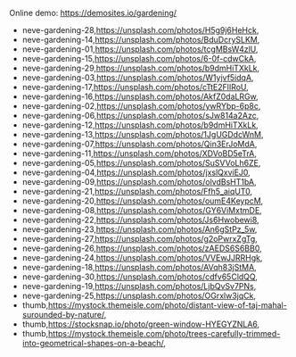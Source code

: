 Online demo: https://demosites.io/gardening/



- neve-gardening-28,https://unsplash.com/photos/H5g9j6HeHck,
- neve-gardening-14,https://unsplash.com/photos/BduDcrySLKM,
- neve-gardening-01,https://unsplash.com/photos/tcgMBsW4zlU,
- neve-gardening-15,https://unsplash.com/photos/6-0f-cdwCkA,
- neve-gardening-29,https://unsplash.com/photos/b9dmHiTXkLk,
- neve-gardening-03,https://unsplash.com/photos/W1yjvf5idqA,
- neve-gardening-17,https://unsplash.com/photos/cTtE2FlIRoU,
- neve-gardening-16,https://unsplash.com/photos/AkfZ0daLRGw,
- neve-gardening-02,https://unsplash.com/photos/ywRYbp-6p8c,
- neve-gardening-06,https://unsplash.com/photos/sJw814a2Azc,
- neve-gardening-12,https://unsplash.com/photos/b9dmHiTXkLk,
- neve-gardening-13,https://unsplash.com/photos/1JgUGDdcWnM,
- neve-gardening-07,https://unsplash.com/photos/Qin3ErJoMdA,
- neve-gardening-11,https://unsplash.com/photos/XDVoBD5eTrA,
- neve-gardening-05,https://unsplash.com/photos/SuSVVoLh6ZE,
- neve-gardening-04,https://unsplash.com/photos/jxslQxviEJ0,
- neve-gardening-09,https://unsplash.com/photos/olvdBsHT1bA,
- neve-gardening-21,https://unsplash.com/photos/Ffh5_aiqUT0,
- neve-gardening-20,https://unsplash.com/photos/oumE4KeypcM,
- neve-gardening-08,https://unsplash.com/photos/GY6ViMxtmDE,
- neve-gardening-22,https://unsplash.com/photos/Js6Hwobewi8,
- neve-gardening-23,https://unsplash.com/photos/An6gStPz_5w,
- neve-gardening-27,https://unsplash.com/photos/g2oPwrxZgTg,
- neve-gardening-26,https://unsplash.com/photos/zAEDS6S6BB0,
- neve-gardening-24,https://unsplash.com/photos/VVEwJJRRHgk,
- neve-gardening-18,https://unsplash.com/photos/AVqh83jStMA,
- neve-gardening-30,https://unsplash.com/photos/cdfv65CldQQ,
- neve-gardening-19,https://unsplash.com/photos/LjbQvSv7PNs,
- neve-gardening-25,https://unsplash.com/photos/OGrxlw3jqCk,
- thumb,https://mystock.themeisle.com/photo/distant-view-of-taj-mahal-surounded-by-nature/,
- thumb,https://stocksnap.io/photo/green-window-HYEGYZNLA6,
- thumb,https://mystock.themeisle.com/photo/trees-carefully-trimmed-into-geometrical-shapes-on-a-beach/,